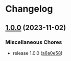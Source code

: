 # Changelog

## [1.0.0](https://github.com/xe5700/subscription/compare/v1.0.0...v1.0.0) (2023-11-02)


### Miscellaneous Chores

* release 1.0.0 ([a6a0e58](https://github.com/xe5700/subscription/commit/a6a0e58a7d7cdd1eba2e346e6e1e8964027856f8))
